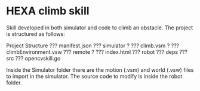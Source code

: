 # HEXA climb skill
Skill developed in both simulator and code to climb an obstacle.
The project is structured as follows:

Project Structure
??? manifest.json
??? simulator
?   ??? climb.vsm
?   ??? climbEnvironment.vsw
??? remote
?   ??? index.html
??? robot
    ??? deps
    ??? src
        ??? opencvskill.go

Inside the Simulator folder there are the motion (.vsm) and world (.vsw) files to import in the simulator.
The source code to modify is inside the robot folder.
